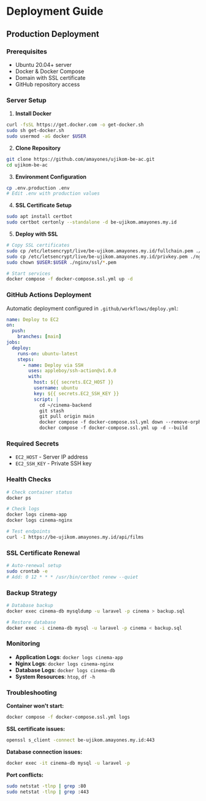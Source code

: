 # Deployment Guide

## Production Deployment

### Prerequisites
- Ubuntu 20.04+ server
- Docker & Docker Compose
- Domain with SSL certificate
- GitHub repository access

### Server Setup

1. **Install Docker**
```bash
curl -fsSL https://get.docker.com -o get-docker.sh
sudo sh get-docker.sh
sudo usermod -aG docker $USER
```

2. **Clone Repository**
```bash
git clone https://github.com/amayones/ujikom-be-ac.git
cd ujikom-be-ac
```

3. **Environment Configuration**
```bash
cp .env.production .env
# Edit .env with production values
```

4. **SSL Certificate Setup**
```bash
sudo apt install certbot
sudo certbot certonly --standalone -d be-ujikom.amayones.my.id
```

5. **Deploy with SSL**
```bash
# Copy SSL certificates
sudo cp /etc/letsencrypt/live/be-ujikom.amayones.my.id/fullchain.pem ./nginx/ssl/cert.pem
sudo cp /etc/letsencrypt/live/be-ujikom.amayones.my.id/privkey.pem ./nginx/ssl/key.pem
sudo chown $USER:$USER ./nginx/ssl/*.pem

# Start services
docker compose -f docker-compose.ssl.yml up -d
```

### GitHub Actions Deployment

Automatic deployment configured in `.github/workflows/deploy.yml`:

```yaml
name: Deploy to EC2
on:
  push:
    branches: [main]
jobs:
  deploy:
    runs-on: ubuntu-latest
    steps:
      - name: Deploy via SSH
        uses: appleboy/ssh-action@v1.0.0
        with:
          host: ${{ secrets.EC2_HOST }}
          username: ubuntu
          key: ${{ secrets.EC2_SSH_KEY }}
          script: |
            cd ~/cinema-backend
            git stash
            git pull origin main
            docker compose -f docker-compose.ssl.yml down --remove-orphans
            docker compose -f docker-compose.ssl.yml up -d --build
```

### Required Secrets
- `EC2_HOST` - Server IP address
- `EC2_SSH_KEY` - Private SSH key

### Health Checks

```bash
# Check container status
docker ps

# Check logs
docker logs cinema-app
docker logs cinema-nginx

# Test endpoints
curl -I https://be-ujikom.amayones.my.id/api/films
```

### SSL Certificate Renewal

```bash
# Auto-renewal setup
sudo crontab -e
# Add: 0 12 * * * /usr/bin/certbot renew --quiet
```

### Backup Strategy

```bash
# Database backup
docker exec cinema-db mysqldump -u laravel -p cinema > backup.sql

# Restore database
docker exec -i cinema-db mysql -u laravel -p cinema < backup.sql
```

### Monitoring

- **Application Logs**: `docker logs cinema-app`
- **Nginx Logs**: `docker logs cinema-nginx`
- **Database Logs**: `docker logs cinema-db`
- **System Resources**: `htop`, `df -h`

### Troubleshooting

**Container won't start:**
```bash
docker compose -f docker-compose.ssl.yml logs
```

**SSL certificate issues:**
```bash
openssl s_client -connect be-ujikom.amayones.my.id:443
```

**Database connection issues:**
```bash
docker exec -it cinema-db mysql -u laravel -p
```

**Port conflicts:**
```bash
sudo netstat -tlnp | grep :80
sudo netstat -tlnp | grep :443
```